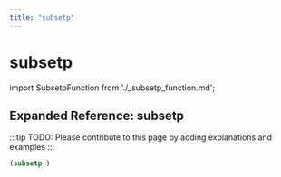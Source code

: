 ```yaml
---
title: "subsetp"
---
```


# subsetp

import SubsetpFunction from './_subsetp_function.md';

<SubsetpFunction />

## Expanded Reference: subsetp

:::tip
TODO: Please contribute to this page by adding explanations and examples
:::

```lisp
(subsetp )
```
